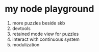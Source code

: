 # my node playground
1. more puzzles beside skb
2. devtools
3. retained mode view for puzzles
4. interact with continuous system
5. modulization